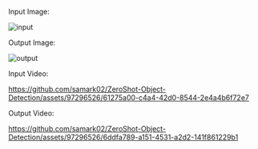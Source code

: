Input Image:

![input](https://github.com/samark02/ZeroShot-Object-Detection/assets/97296526/9d71a23c-041a-4d00-a4d6-fceb3e4044d9)

Output Image:

![output](https://github.com/samark02/ZeroShot-Object-Detection/assets/97296526/7fc1d913-0a45-423a-8786-0bd06076aee0)

Input Video:

https://github.com/samark02/ZeroShot-Object-Detection/assets/97296526/61275a00-c4a4-42d0-8544-2e4a4b6f72e7

Output Video:

https://github.com/samark02/ZeroShot-Object-Detection/assets/97296526/6ddfa789-a151-4531-a2d2-141f861229b1
